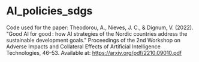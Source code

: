 # AI_policies_sdgs

Code used for the paper: Theodorou, A., Nieves, J. C., & Dignum, V. (2022). "Good AI for good : how AI strategies of the Nordic countries address the sustainable development goals." Proceedings of the 2nd Workshop on Adverse Impacts and Collateral Effects of Artificial Intelligence Technologies, 46–53. Available at: https://arxiv.org/pdf/2210.09010.pdf
